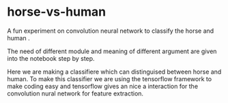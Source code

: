 # horse-vs-human
A fun experiment on convolution neural network to classify the horse and human .

The need of different module and meaning of different argument are given into the notebook step by step.

Here we are making a classifiere which can distinguised between horse and human. To make this classifier we are using the tensorflow framework to make coding easy and tensorflow gives an nice a interaction for the convolution nural network for feature extraction.
 
 
 
